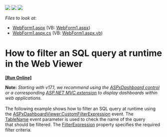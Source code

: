 <!-- default badges list -->
![](https://img.shields.io/endpoint?url=https://codecentral.devexpress.com/api/v1/VersionRange/128580225/15.2.4%2B)
[![](https://img.shields.io/badge/Open_in_DevExpress_Support_Center-FF7200?style=flat-square&logo=DevExpress&logoColor=white)](https://supportcenter.devexpress.com/ticket/details/T339424)
[![](https://img.shields.io/badge/📖_How_to_use_DevExpress_Examples-e9f6fc?style=flat-square)](https://docs.devexpress.com/GeneralInformation/403183)
<!-- default badges end -->
<!-- default file list -->
*Files to look at*:

* [WebForm1.aspx](./CS/Dashboard_CustomFilterExpression_Web/WebForm1.aspx) (VB: [WebForm1.aspx](./VB/Dashboard_CustomFilterExpression_Web/WebForm1.aspx))
* [WebForm1.aspx.cs](./CS/Dashboard_CustomFilterExpression_Web/WebForm1.aspx.cs) (VB: [WebForm1.aspx.vb](./VB/Dashboard_CustomFilterExpression_Web/WebForm1.aspx.vb))
<!-- default file list end -->
# How to filter an SQL query at runtime in the Web Viewer
<!-- run online -->
**[[Run Online]](https://codecentral.devexpress.com/t339424/)**
<!-- run online end -->


<strong>Note:</strong> <em>Starting with v17.1, we recommend using the <a href="https://documentation.devexpress.com/Dashboard/CustomDocument16976.aspx">ASPxDashboard control</a> or a corresponding <a href="https://documentation.devexpress.com/Dashboard/CustomDocument16977.aspx">ASP.NET MVC extension</a> to display dashboards within web applications.</em><br><br>The following example shows how to filter an SQL query at runtime using the <a href="https://documentation.devexpress.com/#Dashboard/DevExpressDashboardWebASPxDashboardViewer_CustomFilterExpressiontopic">ASPxDashboardViewer.CustomFilterExpression</a> event. The <a href="https://documentation.devexpress.com/#CoreLibraries/DevExpressDataAccessCustomFilterExpressionEventArgs_TableNametopic">TableName</a> event parameter is used to check the name of the query that should be filtered. The <a href="https://documentation.devexpress.com/#CoreLibraries/DevExpressDataAccessCustomFilterExpressionEventArgs_FilterExpressiontopic">FilterExpression</a> property specifies the required filter criteria.

<br/>


